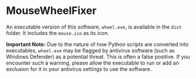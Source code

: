 # MouseWheelFixer

An executable version of this software, `wheel.exe`, is available in the `dist` folder. It includes the `mouse.ico` as its icon.

**Important Note:** Due to the nature of how Python scripts are converted into executables, `wheel.exe` may be flagged by antivirus software (such as Windows Defender) as a potential threat. This is often a false positive. If you encounter such a warning, please allow the executable to run or add an exclusion for it in your antivirus settings to use the software.